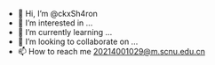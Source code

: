 - 👋 Hi, I’m @ckxSh4ron
- 👀 I’m interested in ...
- 🌱 I’m currently learning ...
- 💞️ I’m looking to collaborate on ...
- 📫 How to reach me 20214001029@m.scnu.edu.cn

<!---
ckxSh4ron/ckxSh4ron is a ✨ special ✨ repository because its `README.md` (this file) appears on your GitHub profile.
You can click the Preview link to take a look at your changes.
--->
